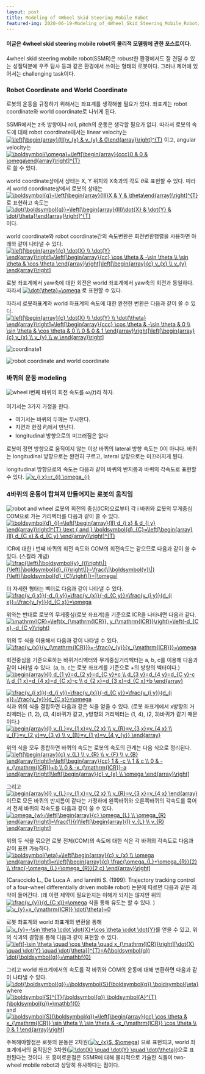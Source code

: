 ```yaml
---
layout: post
title: Modeling of 4Wheel Skid Steering Mobile Robot
featured-img: 2020-06-19-Modeling_of_4Wheel_Skid_Steering_Mobile_Robot/capture2
---
```


#### 이글은 4wheel skid steering mobile robot의 물리적 모델링에 관한 포스트이다.

4wheel skid steering mobile robot(SSMR)은 robust한 환경에서도 잘 견딜 수 있는 성질덕분에 우주 탐사 등과 같은 환경에서 쓰이는 형태의 로봇이다. 그러나 제어에 있어서는 challenging task이다. 

### Robot Coordinate and World Coordinate
로봇의 운동을 규정하기 위해서는 좌표계를 생각해볼 필요가 있다. 좌표계는 robot coordinate와 world coordinate로 나뉘게 된다.

SSMR에서는 z축 방향이나 roll, pitch의 운동은 생각할 필요가 없다. 따라서 로봇의 속도에 대해 robot coordinate에서는 linear velocity는 <a href="https://www.codecogs.com/eqnedit.php?latex=\left[\begin{array}{lll}v_{x}&space;&&space;v_{y}&space;&&space;0\end{array}\right]^{T}" target="_blank"><img src="https://latex.codecogs.com/gif.latex?\left[\begin{array}{lll}v_{x}&space;&&space;v_{y}&space;&&space;0\end{array}\right]^{T}" title="\left[\begin{array}{lll}v_{x} & v_{y} & 0\end{array}\right]^{T}" /></a> 이고, angular velocity는 <a href="https://www.codecogs.com/eqnedit.php?latex=\boldsymbol{\omega}=\left[\begin{array}{ccc}0&space;&&space;0&space;&&space;\omega\end{array}\right]^{T}" target="_blank"><img src="https://latex.codecogs.com/gif.latex?\boldsymbol{\omega}=\left[\begin{array}{ccc}0&space;&&space;0&space;&&space;\omega\end{array}\right]^{T}" title="\boldsymbol{\omega}=\left[\begin{array}{ccc}0 & 0 & \omega\end{array}\right]^{T}" /></a>로 쓸 수 있다. 

world coordinate상에서 상태는 X, Y 위치와 X축과의 각도 $\theta$로 표현할 수 있다.  따라서 world coordinate상에서 로봇의 상태는 <a href="https://www.codecogs.com/eqnedit.php?latex=\boldsymbol{q}=\left[\begin{array}{lll}X&space;&&space;Y&space;&&space;\theta\end{array}\right]^{T}" target="_blank"><img src="https://latex.codecogs.com/gif.latex?\boldsymbol{q}=\left[\begin{array}{lll}X&space;&&space;Y&space;&&space;\theta\end{array}\right]^{T}" title="\boldsymbol{q}=\left[\begin{array}{lll}X & Y & \theta\end{array}\right]^{T}" /></a>로 표현하고 속도는 <a href="https://www.codecogs.com/eqnedit.php?latex=\dot{\boldsymbol{q}}=\left[\begin{array}{lll}\dot{X}&space;&&space;\dot{Y}&space;&&space;\dot{\theta}\end{array}\right]^{T}" target="_blank"><img src="https://latex.codecogs.com/gif.latex?\dot{\boldsymbol{q}}=\left[\begin{array}{lll}\dot{X}&space;&&space;\dot{Y}&space;&&space;\dot{\theta}\end{array}\right]^{T}" title="\dot{\boldsymbol{q}}=\left[\begin{array}{lll}\dot{X} & \dot{Y} & \dot{\theta}\end{array}\right]^{T}" /></a>이다. 

world coordinate와 robot coordinate간의 속도변환은 회전변환행렬을 사용하면 아래와 같이 나타낼 수 있다. 
<a href="https://www.codecogs.com/eqnedit.php?latex=\left[\begin{array}{c}&space;\dot{X}&space;\\&space;\dot{Y}&space;\end{array}\right]=\left[\begin{array}{cc}&space;\cos&space;\theta&space;&&space;-\sin&space;\theta&space;\\&space;\sin&space;\theta&space;&&space;\cos&space;\theta&space;\end{array}\right]\left[\begin{array}{c}&space;v_{x}&space;\\&space;v_{y}&space;\end{array}\right]" target="_blank"><img src="https://latex.codecogs.com/gif.latex?\left[\begin{array}{c}&space;\dot{X}&space;\\&space;\dot{Y}&space;\end{array}\right]=\left[\begin{array}{cc}&space;\cos&space;\theta&space;&&space;-\sin&space;\theta&space;\\&space;\sin&space;\theta&space;&&space;\cos&space;\theta&space;\end{array}\right]\left[\begin{array}{c}&space;v_{x}&space;\\&space;v_{y}&space;\end{array}\right]" title="\left[\begin{array}{c} \dot{X} \\ \dot{Y} \end{array}\right]=\left[\begin{array}{cc} \cos \theta & -\sin \theta \\ \sin \theta & \cos \theta \end{array}\right]\left[\begin{array}{c} v_{x} \\ v_{y} \end{array}\right]" /></a>

로봇 좌표계에서 yaw축에 대한 회전은 world 좌표계에서 yaw축의 회전과 동일하다. 따라서  <a href="https://www.codecogs.com/eqnedit.php?latex=\dot{\theta}=\omega" target="_blank"><img src="https://latex.codecogs.com/gif.latex?\dot{\theta}=\omega" title="\dot{\theta}=\omega" /></a> 로 표현할 수 있다.

따라서 로봇좌표계와 world 좌표계의 속도에 대한 완전한 변환은 다음과 같이 쓸 수 있다. 
<a href="https://www.codecogs.com/eqnedit.php?latex=\left[\begin{array}{c}&space;\dot{X}&space;\\&space;\dot{Y}&space;\\&space;\dot{\theta}&space;\end{array}\right]=\left[\begin{array}{ccc}&space;\cos&space;\theta&space;&&space;-\sin&space;\theta&space;&&space;0&space;\\&space;\sin&space;\theta&space;&&space;\cos&space;\theta&space;&&space;0&space;\\&space;0&space;&&space;0&space;&&space;1&space;\end{array}\right]\left[\begin{array}{c}&space;v_{x}&space;\\&space;v_{y}&space;\\&space;w&space;\end{array}\right]" target="_blank"><img src="https://latex.codecogs.com/gif.latex?\left[\begin{array}{c}&space;\dot{X}&space;\\&space;\dot{Y}&space;\\&space;\dot{\theta}&space;\end{array}\right]=\left[\begin{array}{ccc}&space;\cos&space;\theta&space;&&space;-\sin&space;\theta&space;&&space;0&space;\\&space;\sin&space;\theta&space;&&space;\cos&space;\theta&space;&&space;0&space;\\&space;0&space;&&space;0&space;&&space;1&space;\end{array}\right]\left[\begin{array}{c}&space;v_{x}&space;\\&space;v_{y}&space;\\&space;w&space;\end{array}\right]" title="\left[\begin{array}{c} \dot{X} \\ \dot{Y} \\ \dot{\theta} \end{array}\right]=\left[\begin{array}{ccc} \cos \theta & -\sin \theta & 0 \\ \sin \theta & \cos \theta & 0 \\ 0 & 0 & 1 \end{array}\right]\left[\begin{array}{c} v_{x} \\ v_{y} \\ w \end{array}\right]" /></a>

![coordinate1](https://github.com/SUNGBEOMCHOI/SungBeomChoi.github.io/blob/master/assets/img/posts/2020-06-19-Modeling_of_4Wheel_Skid_Steering_Mobile_Robot/capture1.jpg?raw=true) 


![robot coordinate and world coordinate](https://github.com/SUNGBEOMCHOI/SungBeomChoi.github.io/blob/master/assets/img/posts/2020-06-19-Modeling_of_4Wheel_Skid_Steering_Mobile_Robot/capture2.jpg?raw=true)

### 바퀴의 운동 modeling
![wheel](https://github.com/SUNGBEOMCHOI/SungBeomChoi.github.io/blob/master/assets/img/posts/2020-06-19-Modeling_of_4Wheel_Skid_Steering_Mobile_Robot/capture3.jpg?raw=true)
i번째 바퀴의 회전 속도를 $\omega_{i}(t)$라 하자. 

여기서는 3가지 가정을 한다.
 - 여기서는 바퀴의 두께는 무시한다.
 - 지면과 한점 $P_{i}$에서 만난다.
 - longitudinal 방향으로의 미끄러짐은 없다

로봇이 정면 방향으로 움직이지 않는 이상 바퀴의 lateral 방향 속도는 0이 아니다. 바퀴는 longitudinal 방향으로는 완전히 구르고, lateral 방향으로는 미끄러지게 된다. 

longitudinal 방향으로의 속도는 다음과 같이 바퀴의 반지름과 바퀴의 각속도로 표현할 수 있다.
<a href="https://www.codecogs.com/eqnedit.php?latex=v_{i&space;x}=r_{i}&space;\omega_{i}" target="_blank"><img src="https://latex.codecogs.com/gif.latex?v_{i&space;x}=r_{i}&space;\omega_{i}" title="v_{i x}=r_{i} \omega_{i}" /></a>

### 4바퀴의 운동이 합쳐져 만들어지는 로봇의 움직임
![robot and wheel](https://github.com/SUNGBEOMCHOI/SungBeomChoi.github.io/blob/master/assets/img/posts/2020-06-19-Modeling_of_4Wheel_Skid_Steering_Mobile_Robot/capture4.jpg?raw=true)
로봇의 회전의 중심(ICR)으로부터 각 i 바퀴와 로봇의 무게중심 COM으로 가는 거리벡터를 다음과 같이 쓸 수 있다.
<a href="https://www.codecogs.com/eqnedit.php?latex=\boldsymbol{d}_{i}=\left[\begin{array}{ll}&space;d_{i&space;x}&space;&&space;d_{i&space;y}&space;\end{array}\right]^{T}&space;\text&space;{&space;and&space;}&space;\boldsymbol{d}_{C}=\left[\begin{array}{ll}&space;d_{C&space;x}&space;&&space;d_{C&space;y}&space;\end{array}\right]^{T}" target="_blank"><img src="https://latex.codecogs.com/gif.latex?\boldsymbol{d}_{i}=\left[\begin{array}{ll}&space;d_{i&space;x}&space;&&space;d_{i&space;y}&space;\end{array}\right]^{T}&space;\text&space;{&space;and&space;}&space;\boldsymbol{d}_{C}=\left[\begin{array}{ll}&space;d_{C&space;x}&space;&&space;d_{C&space;y}&space;\end{array}\right]^{T}" title="\boldsymbol{d}_{i}=\left[\begin{array}{ll} d_{i x} & d_{i y} \end{array}\right]^{T} \text { and } \boldsymbol{d}_{C}=\left[\begin{array}{ll} d_{C x} & d_{C y} \end{array}\right]^{T}" /></a>

ICR에 대한 i 번째 바퀴의 회전 속도와 COM의 회전속도는 같으므로 다음과 같이 쓸 수 있다. (스칼라 개념)
<a href="https://www.codecogs.com/eqnedit.php?latex=\frac{\left\|\boldsymbol{v}_{i}\right\|}{\left\|\boldsymbol{d}_{i}\right\|}=\frac{\|\boldsymbol{v}\|}{\left\|\boldsymbol{d}_{C}\right\|}=|\omega|" target="_blank"><img src="https://latex.codecogs.com/gif.latex?\frac{\left\|\boldsymbol{v}_{i}\right\|}{\left\|\boldsymbol{d}_{i}\right\|}=\frac{\|\boldsymbol{v}\|}{\left\|\boldsymbol{d}_{C}\right\|}=|\omega|" title="\frac{\left\|\boldsymbol{v}_{i}\right\|}{\left\|\boldsymbol{d}_{i}\right\|}=\frac{\|\boldsymbol{v}\|}{\left\|\boldsymbol{d}_{C}\right\|}=|\omega|" /></a>

더 자세한 형태는 벡터로 다음과 같이 나타낼 수 있다.
<a href="https://www.codecogs.com/eqnedit.php?latex=\frac{v_{i&space;x}}{-d_{i&space;y}}=\frac{v_{x}}{-d_{C&space;y}}=\frac{v_{i&space;y}}{d_{i&space;x}}=\frac{v_{y}}{d_{C&space;x}}=\omega" target="_blank"><img src="https://latex.codecogs.com/gif.latex?\frac{v_{i&space;x}}{-d_{i&space;y}}=\frac{v_{x}}{-d_{C&space;y}}=\frac{v_{i&space;y}}{d_{i&space;x}}=\frac{v_{y}}{d_{C&space;x}}=\omega" title="\frac{v_{i x}}{-d_{i y}}=\frac{v_{x}}{-d_{C y}}=\frac{v_{i y}}{d_{i x}}=\frac{v_{y}}{d_{C x}}=\omega" /></a>

위와는 반대로 로봇의 무게중심(로봇 좌표계)을 기준으로 ICR을 나타내면 다음과 같다.
<a href="https://www.codecogs.com/eqnedit.php?latex=\mathrm{ICR}=\left(x_{\mathrm{ICR}},&space;y_{\mathrm{ICR}}\right)=\left(-d_{C&space;x},-d_{C&space;y}\right)" target="_blank"><img src="https://latex.codecogs.com/gif.latex?\mathrm{ICR}=\left(x_{\mathrm{ICR}},&space;y_{\mathrm{ICR}}\right)=\left(-d_{C&space;x},-d_{C&space;y}\right)" title="\mathrm{ICR}=\left(x_{\mathrm{ICR}}, y_{\mathrm{ICR}}\right)=\left(-d_{C x},-d_{C y}\right)" /></a>

위의 두 식을 이용해서 다음과 같이 나타낼 수 있다. 
<a href="https://www.codecogs.com/eqnedit.php?latex=\frac{v_{x}}{y_{\mathrm{ICR}}}=-\frac{v_{y}}{x_{\mathrm{ICR}}}=\omega" target="_blank"><img src="https://latex.codecogs.com/gif.latex?\frac{v_{x}}{y_{\mathrm{ICR}}}=-\frac{v_{y}}{x_{\mathrm{ICR}}}=\omega" title="\frac{v_{x}}{y_{\mathrm{ICR}}}=-\frac{v_{y}}{x_{\mathrm{ICR}}}=\omega" /></a>

회전중심을 기준으로하는 바퀴거리벡터와 무게중심거리벡터는 a, b, c를 이용해 다음과 같이 나타낼 수 있다. (a, b, c는 로봇 좌표계를 기준으로 +의 방향의 벡터이다.)
<a href="https://www.codecogs.com/eqnedit.php?latex=\begin{array}{l}&space;d_{1&space;y}=d_{2&space;y}=d_{C&space;y}&plus;c&space;\\&space;d_{3&space;y}=d_{4&space;y}=d_{C&space;y}-c&space;\\&space;d_{1&space;x}=d_{4&space;x}=d_{C&space;x}-c&space;\\&space;d_{2&space;x}=d_{3&space;x}=d_{C&space;x}&plus;b&space;\end{array}" target="_blank"><img src="https://latex.codecogs.com/gif.latex?\begin{array}{l}&space;d_{1&space;y}=d_{2&space;y}=d_{C&space;y}&plus;c&space;\\&space;d_{3&space;y}=d_{4&space;y}=d_{C&space;y}-c&space;\\&space;d_{1&space;x}=d_{4&space;x}=d_{C&space;x}-c&space;\\&space;d_{2&space;x}=d_{3&space;x}=d_{C&space;x}&plus;b&space;\end{array}" title="\begin{array}{l} d_{1 y}=d_{2 y}=d_{C y}+c \\ d_{3 y}=d_{4 y}=d_{C y}-c \\ d_{1 x}=d_{4 x}=d_{C x}-c \\ d_{2 x}=d_{3 x}=d_{C x}+b \end{array}" /></a>

<a href="https://www.codecogs.com/eqnedit.php?latex=\frac{v_{i&space;x}}{-d_{i&space;y}}=\frac{v_{x}}{-d_{C&space;y}}=\frac{v_{i&space;y}}{d_{i&space;x}}=\frac{v_{y}}{d_{C&space;x}}=\omega" target="_blank"><img src="https://latex.codecogs.com/gif.latex?\frac{v_{i&space;x}}{-d_{i&space;y}}=\frac{v_{x}}{-d_{C&space;y}}=\frac{v_{i&space;y}}{d_{i&space;x}}=\frac{v_{y}}{d_{C&space;x}}=\omega" title="\frac{v_{i x}}{-d_{i y}}=\frac{v_{x}}{-d_{C y}}=\frac{v_{i y}}{d_{i x}}=\frac{v_{y}}{d_{C x}}=\omega" /></a>식과 위의 식을 결합하면 다음과 같은 식을 얻을 수 있다. (로봇 좌표계에서 x방향의 거리벡터는 (1, 2), (3, 4)바퀴가 같고, y방향의 거리벡터는 (1, 4), (2, 3)바퀴가 같기 때문이다.)
<a href="https://www.codecogs.com/eqnedit.php?latex=\begin{array}{l}&space;v_{L}=v_{1&space;x}=v_{2&space;x}&space;\\&space;v_{R}=v_{3&space;x}=v_{4&space;x}&space;\\&space;v_{F}=v_{2&space;y}=v_{3&space;y}&space;\\&space;v_{B}=v_{1&space;y}=v_{4&space;y_{y}}&space;\end{array}" target="_blank"><img src="https://latex.codecogs.com/gif.latex?\begin{array}{l}&space;v_{L}=v_{1&space;x}=v_{2&space;x}&space;\\&space;v_{R}=v_{3&space;x}=v_{4&space;x}&space;\\&space;v_{F}=v_{2&space;y}=v_{3&space;y}&space;\\&space;v_{B}=v_{1&space;y}=v_{4&space;y_{y}}&space;\end{array}" title="\begin{array}{l} v_{L}=v_{1 x}=v_{2 x} \\ v_{R}=v_{3 x}=v_{4 x} \\ v_{F}=v_{2 y}=v_{3 y} \\ v_{B}=v_{1 y}=v_{4 y_{y}} \end{array}" /></a>

위의 식을 모두 종합하면 바퀴의 속도는 로봇의 속도의 관계는 다음 식으로 정리된다.
<a href="https://www.codecogs.com/eqnedit.php?latex=\left[\begin{array}{c}&space;v_{L}&space;\\&space;v_{R}&space;\\&space;v_{F}&space;\\&space;v_{B}&space;\end{array}\right]=\left[\begin{array}{cc}&space;1&space;&&space;-c&space;\\&space;1&space;&&space;c&space;\\&space;0&space;&&space;-x_{\mathrm{ICR}}&plus;b&space;\\&space;0&space;&&space;-x_{\mathrm{ICR}}-a&space;\end{array}\right]\left[\begin{array}{c}&space;v_{x}&space;\\&space;\omega&space;\end{array}\right]" target="_blank"><img src="https://latex.codecogs.com/gif.latex?\left[\begin{array}{c}&space;v_{L}&space;\\&space;v_{R}&space;\\&space;v_{F}&space;\\&space;v_{B}&space;\end{array}\right]=\left[\begin{array}{cc}&space;1&space;&&space;-c&space;\\&space;1&space;&&space;c&space;\\&space;0&space;&&space;-x_{\mathrm{ICR}}&plus;b&space;\\&space;0&space;&&space;-x_{\mathrm{ICR}}-a&space;\end{array}\right]\left[\begin{array}{c}&space;v_{x}&space;\\&space;\omega&space;\end{array}\right]" title="\left[\begin{array}{c} v_{L} \\ v_{R} \\ v_{F} \\ v_{B} \end{array}\right]=\left[\begin{array}{cc} 1 & -c \\ 1 & c \\ 0 & -x_{\mathrm{ICR}}+b \\ 0 & -x_{\mathrm{ICR}}-a \end{array}\right]\left[\begin{array}{c} v_{x} \\ \omega \end{array}\right]" /></a>

그리고 <a href="https://www.codecogs.com/eqnedit.php?latex=\begin{array}{l}&space;v_{L}=v_{1&space;x}=v_{2&space;x}&space;\\&space;v_{R}=v_{3&space;x}=v_{4&space;x}&space;\end{array}" target="_blank"><img src="https://latex.codecogs.com/gif.latex?\begin{array}{l}&space;v_{L}=v_{1&space;x}=v_{2&space;x}&space;\\&space;v_{R}=v_{3&space;x}=v_{4&space;x}&space;\end{array}" title="\begin{array}{l} v_{L}=v_{1 x}=v_{2 x} \\ v_{R}=v_{3 x}=v_{4 x} \end{array}" /></a> 이므로 모든 바퀴의 반지름이 같다는 가정하에 왼쪽바퀴와 오른쪽바퀴의 각속도를 묶어서 전체 바퀴의 각속도를 다음과 같이 쓸 수 있다.
<a href="https://www.codecogs.com/eqnedit.php?latex=\omega_{w}=\left[\begin{array}{c}&space;\omega_{L}&space;\\&space;\omega_{R}&space;\end{array}\right]=\frac{1}{r}\left[\begin{array}{l}&space;v_{L}&space;\\&space;v_{R}&space;\end{array}\right]" target="_blank"><img src="https://latex.codecogs.com/gif.latex?\omega_{w}=\left[\begin{array}{c}&space;\omega_{L}&space;\\&space;\omega_{R}&space;\end{array}\right]=\frac{1}{r}\left[\begin{array}{l}&space;v_{L}&space;\\&space;v_{R}&space;\end{array}\right]" title="\omega_{w}=\left[\begin{array}{c} \omega_{L} \\ \omega_{R} \end{array}\right]=\frac{1}{r}\left[\begin{array}{l} v_{L} \\ v_{R} \end{array}\right]" /></a>

위의 두 식을 묶으면 로봇 전체(COM)의 속도에 대한 식은 각 바퀴의 각속도로 다음과 같이 표현 가능하다.
<a href="https://www.codecogs.com/eqnedit.php?latex=\boldsymbol{\eta}=\left[\begin{array}{c}&space;v_{x}&space;\\&space;\omega&space;\end{array}\right]=r\left[\begin{array}{c}&space;\frac{\omega_{L}&plus;\omega_{R}}{2}&space;\\&space;\frac{-\omega_{L}&plus;\omega_{R}}{2&space;c}&space;\end{array}\right]" target="_blank"><img src="https://latex.codecogs.com/gif.latex?\boldsymbol{\eta}=\left[\begin{array}{c}&space;v_{x}&space;\\&space;\omega&space;\end{array}\right]=r\left[\begin{array}{c}&space;\frac{\omega_{L}&plus;\omega_{R}}{2}&space;\\&space;\frac{-\omega_{L}&plus;\omega_{R}}{2&space;c}&space;\end{array}\right]" title="\boldsymbol{\eta}=\left[\begin{array}{c} v_{x} \\ \omega \end{array}\right]=r\left[\begin{array}{c} \frac{\omega_{L}+\omega_{R}}{2} \\ \frac{-\omega_{L}+\omega_{R}}{2 c} \end{array}\right]" /></a>

(Caracciolo L., De Luca A. and Iannitti S. (1999): Trajectory tracking control of a four-wheel differentially driven mobile robot) 논문에 따르면 다음과 같은 제약이 들어간다. (왜 이런 제약이 필요한지는 이해가 되지는 않지만 위의 <a href="https://www.codecogs.com/eqnedit.php?latex=\frac{v_{y}}{d_{C&space;x}}=\omega" target="_blank"><img src="https://latex.codecogs.com/gif.latex?\frac{v_{y}}{d_{C&space;x}}=\omega" title="\frac{v_{y}}{d_{C x}}=\omega" /></a> 식을 통해 유도는 할 수 있다. )
<a href="https://www.codecogs.com/eqnedit.php?latex=v_{y}&plus;x_{\mathrm{ICR}}&space;\dot{\theta}=0" target="_blank"><img src="https://latex.codecogs.com/gif.latex?v_{y}&plus;x_{\mathrm{ICR}}&space;\dot{\theta}=0" title="v_{y}+x_{\mathrm{ICR}} \dot{\theta}=0" /></a>

로봇 좌표계와 world 좌표계의 변환을 통해 <a href="https://www.codecogs.com/eqnedit.php?latex=v_{y}=-\sin&space;\theta&space;\cdot&space;\dot{X}&plus;\cos&space;\theta&space;\cdot&space;\dot{Y}" target="_blank"><img src="https://latex.codecogs.com/gif.latex?v_{y}=-\sin&space;\theta&space;\cdot&space;\dot{X}&plus;\cos&space;\theta&space;\cdot&space;\dot{Y}" title="v_{y}=-\sin \theta \cdot \dot{X}+\cos \theta \cdot \dot{Y}" /></a>를 얻을 수 있고, 위의 식과의 결합을 통해 다음과 같이 표현할 수 있다.
<a href="https://www.codecogs.com/eqnedit.php?latex=\left[-\sin&space;\theta&space;\quad&space;\cos&space;\theta&space;\quad&space;x_{\mathrm{ICR}}\right][\dot{X}&space;\quad&space;\dot{Y}&space;\quad&space;\dot{\theta}]^{T}=A(\boldsymbol{q})&space;\dot{\boldsymbol{q}}=\mathbf{0}" target="_blank"><img src="https://latex.codecogs.com/gif.latex?\left[-\sin&space;\theta&space;\quad&space;\cos&space;\theta&space;\quad&space;x_{\mathrm{ICR}}\right][\dot{X}&space;\quad&space;\dot{Y}&space;\quad&space;\dot{\theta}]^{T}=A(\boldsymbol{q})&space;\dot{\boldsymbol{q}}=\mathbf{0}" title="\left[-\sin \theta \quad \cos \theta \quad x_{\mathrm{ICR}}\right][\dot{X} \quad \dot{Y} \quad \dot{\theta}]^{T}=A(\boldsymbol{q}) \dot{\boldsymbol{q}}=\mathbf{0}" /></a>

그리고 world 좌표계에서의 속도를 각 바퀴와 COM의 운동에 대해 변환하면 다음과 같이 나타낼 수 있다.
<a href="https://www.codecogs.com/eqnedit.php?latex=\dot{\boldsymbol{q}}=\boldsymbol{S}(\boldsymbol{q})&space;\boldsymbol{\eta}" target="_blank"><img src="https://latex.codecogs.com/gif.latex?\dot{\boldsymbol{q}}=\boldsymbol{S}(\boldsymbol{q})&space;\boldsymbol{\eta}" title="\dot{\boldsymbol{q}}=\boldsymbol{S}(\boldsymbol{q}) \boldsymbol{\eta}" /></a>
where 
<a href="https://www.codecogs.com/eqnedit.php?latex=\boldsymbol{S}^{T}(\boldsymbol{q})&space;\boldsymbol{A}^{T}(\boldsymbol{q})=\mathbf{0}" target="_blank"><img src="https://latex.codecogs.com/gif.latex?\boldsymbol{S}^{T}(\boldsymbol{q})&space;\boldsymbol{A}^{T}(\boldsymbol{q})=\mathbf{0}" title="\boldsymbol{S}^{T}(\boldsymbol{q}) \boldsymbol{A}^{T}(\boldsymbol{q})=\mathbf{0}" /></a>
and
<a href="https://www.codecogs.com/eqnedit.php?latex=\boldsymbol{S}(\boldsymbol{q})=\left[\begin{array}{cc}&space;\cos&space;\theta&space;&&space;x_{\mathrm{ICR}}&space;\sin&space;\theta&space;\\&space;\sin&space;\theta&space;&&space;-x_{\mathrm{ICR}}&space;\cos&space;\theta&space;\\&space;0&space;&&space;1&space;\end{array}\right]" target="_blank"><img src="https://latex.codecogs.com/gif.latex?\boldsymbol{S}(\boldsymbol{q})=\left[\begin{array}{cc}&space;\cos&space;\theta&space;&&space;x_{\mathrm{ICR}}&space;\sin&space;\theta&space;\\&space;\sin&space;\theta&space;&&space;-x_{\mathrm{ICR}}&space;\cos&space;\theta&space;\\&space;0&space;&&space;1&space;\end{array}\right]" title="\boldsymbol{S}(\boldsymbol{q})=\left[\begin{array}{cc} \cos \theta & x_{\mathrm{ICR}} \sin \theta \\ \sin \theta & -x_{\mathrm{ICR}} \cos \theta \\ 0 & 1 \end{array}\right]" /></a>

주목해야할점은 로봇의 운동은 2차원(<a href="https://www.codecogs.com/eqnedit.php?latex=v_{x}$,&space;$\omega" target="_blank"><img src="https://latex.codecogs.com/gif.latex?v_{x}$,&space;$\omega" title="v_{x}$, $\omega" /></a>) 으로 표현되고, world 좌표계에서의 움직임은 3차원(<a href="https://www.codecogs.com/eqnedit.php?latex=\dot{X}&space;\quad&space;\dot{Y}&space;\quad&space;\dot{\theta}" target="_blank"><img src="https://latex.codecogs.com/gif.latex?\dot{X}&space;\quad&space;\dot{Y}&space;\quad&space;\dot{\theta}" title="\dot{X} \quad \dot{Y} \quad \dot{\theta}" /></a>)으로 표현된다는 것이다. 또 흥미로운점은 SSMR에 대해 물리적으로 기술한 식들이 two-wheel mobile robot과 상당히 유사하다는 점이다.

